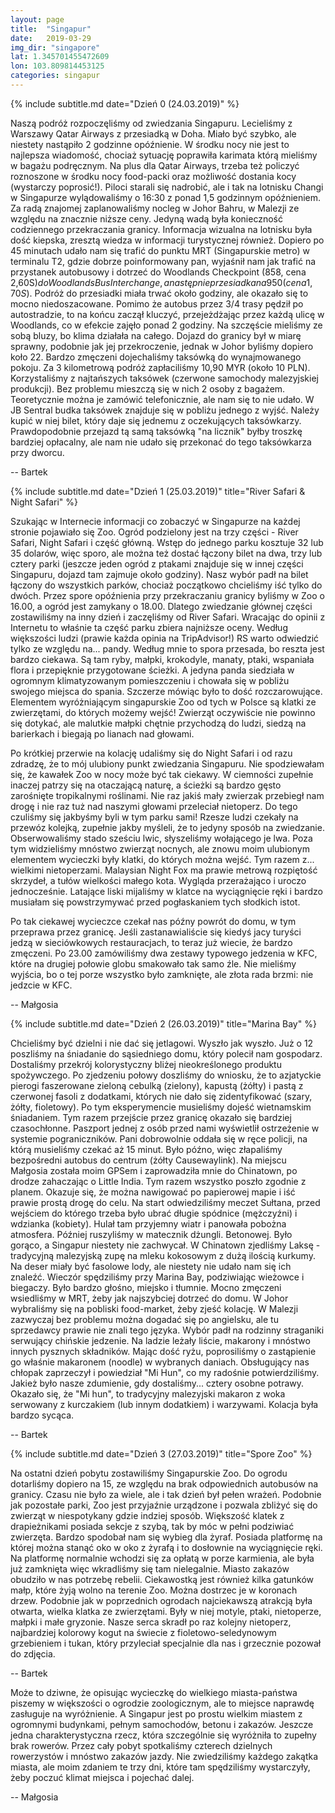 ```yaml
---
layout: page
title:  "Singapur"
date:   2019-03-29
img_dir: "singapore"
lat: 1.345701455472609
lon: 103.809814453125
categories: singapur
---
```


{% include subtitle.md date="Dzień 0 (24.03.2019)" %}

Naszą podróż rozpoczęliśmy od zwiedzania Singapuru.
Lecieliśmy z Warszawy Qatar Airways z przesiadką w Doha.
Miało być szybko, ale niestety nastąpiło 2 godzinne opóźnienie.
W środku nocy nie jest to najlepsza wiadomość, chociaż sytuację poprawiła karimata
którą mieliśmy w bagażu podręcznym.
Na plus dla Qatar Airways, trzeba też policzyć roznoszone w środku nocy food-packi
oraz możliwość dostania kocy (wystarczy poprosić!).
Piloci starali się nadrobić, ale i tak na lotnisku Changi w Singapurze wylądowaliśmy
o 16:30 z ponad 1,5 godzinnym opóźnieniem.
Za radą znajomej zaplanowaliśmy nocleg w Johor Bahru, w Malezji ze względu na znacznie niższe ceny.
Jedyną wadą była konieczność codziennego przekraczania granicy.
Informacja wizualna na lotnisku była dość kiepska, zresztą wiedza w informacji
turystycznej również. Dopiero po 45 minutach udało nam się trafić do punktu
MRT (Singapurskie metro) w terminalu T2, gdzie dobrze poinformowany pan, wyjaśnił nam jak trafić na przystanek
autobusowy i dotrzeć do Woodlands Checkpoint (858, cena 2,60S$) do Woodlands Bus Interchange, a
następnie przesiadka na 950 (cena 1,70S$). Podróż do przesiadki miała trwać około godziny, ale okazało
się to mocno niedoszacowane. Pomimo że autobus przez 3/4 trasy pędził po autostradzie,
to na końcu zaczął kluczyć, przejeżdżając przez każdą ulicę w Woodlands, co w efekcie zajęło ponad 2 godziny.
Na szczęście mieliśmy ze sobą bluzy, bo klima działała na całego.
Dojazd do granicy był w miarę sprawny, podobnie jak jej przekroczenie, jednak w Johor byliśmy dopiero koło 22.
Bardzo zmęczeni dojechaliśmy taksówką do wynajmowanego pokoju.
Za 3 kilometrową podróż zapłaciliśmy 10,90 MYR (około 10 PLN).
Korzystaliśmy z najtańszych taksówek (czerwone samochody malezyjskiej produkcji).
Bez problemu mieszczą się w nich 2 osoby z bagażem. Teoretycznie można je zamówić telefonicznie,
ale nam się to nie udało. W JB Sentral budka taksówek znajduje się w pobliżu jednego z wyjść.
Należy kupić w niej bilet, który daje się jednemu z oczekujących taksówkarzy.
Prawdopodobnie przejazd tą samą taksówką "na licznik" byłby troszkę bardziej opłacalny, ale nam nie udało się
przekonać do tego taksówkarza przy dworcu.

-- Bartek


{% include subtitle.md date="Dzień 1 (25.03.2019)" title="River Safari & Night Safari" %}

Szukając w Internecie informacji co zobaczyć w Singapurze na każdej stronie pojawiało się Zoo.
Ogród podzielony jest na trzy części - River Safari, Night Safari i część główną. Wstęp do jednego parku kosztuje 32 lub 35 dolarów, więc sporo, ale można też dostać łączony bilet na dwa, trzy lub cztery parki (jeszcze jeden ogród z ptakami znajduje się w innej części Singapuru, dojazd tam zajmuje około godziny). Nasz wybór padł na bilet łączony do wszystkich parków, chociaż początkowo chcieliśmy iść tylko do dwóch. Przez spore opóźnienia przy przekraczaniu granicy byliśmy w Zoo o 16.00, a ogród jest zamykany o 18.00. Dlatego zwiedzanie głównej części zostawiliśmy na inny dzień i zaczęliśmy od River Safari. Wracając do opinii z Internetu to właśnie ta część parku zbiera najniższe oceny. Według większości ludzi (prawie każda opinia na TripAdvisor!) RS warto odwiedzić tylko ze względu na... pandy. Według mnie to spora przesada, bo reszta jest bardzo ciekawa. Są tam ryby, małpki, krokodyle, manaty, ptaki, wspaniała flora i przepięknie przygotowane ścieżki. A jedyna panda siedziała w ogromnym klimatyzowanym pomieszczeniu i chowała się w pobliżu swojego miejsca do spania. Szczerze mówiąc było to dość rozczarowujące. Elementem wyróżniającym singapurskie Zoo od tych w Polsce są klatki ze zwierzętami, do których możemy wejść! Zwierząt oczywiście nie powinno się dotykać, ale malutkie małpki chętnie przychodzą do ludzi, siedzą na barierkach i biegają po lianach nad głowami.

Po krótkiej przerwie na kolację udaliśmy się do Night Safari i od razu zdradzę, że to mój ulubiony punkt zwiedzania Singapuru. Nie spodziewałam się, że kawałek Zoo w nocy może być tak ciekawy. W ciemności zupełnie inaczej patrzy się na otaczającą naturę, a ścieżki są bardzo gęsto zarośnięte tropikalnymi roślinami. Nie raz jakiś mały zwierzak przebiegł nam drogę i nie raz tuż nad naszymi głowami przeleciał nietoperz. Do tego czuliśmy się jakbyśmy byli w tym parku sami! Rzesze ludzi czekały na przewóz kolejką, zupełnie jakby myśleli, że to jedyny sposób na zwiedzanie. Obserwowaliśmy stado sześciu lwic, słyszeliśmy wołającego je lwa. Poza tym widzieliśmy mnóstwo zwierząt nocnych, ale znowu moim ulubionym elementem wycieczki były klatki, do których można wejść. Tym razem z... wielkimi nietoperzami. Malaysian Night Fox ma prawie metrową rozpiętość skrzydeł, a tułów wielkości małego kota. Wygląda przerażająco i uroczo jednocześnie. Latające liski mijaliśmy w klatce na wyciągnięcie ręki i bardzo musiałam się powstrzymywać przed pogłaskaniem tych słodkich istot.

Po tak ciekawej wycieczce czekał nas późny powrót do domu, w tym przeprawa przez granicę. Jeśli zastanawialiście się kiedyś jacy turyści jedzą w sieciówkowych restauracjach, to teraz już wiecie, że bardzo zmęczeni. Po 23.00 zamówiliśmy dwa zestawy typowego jedzenia w KFC, które na drugiej połowie globu smakowało tak samo źle. Nie mieliśmy wyjścia, bo o tej porze wszystko było zamknięte, ale złota rada brzmi: nie jedzcie w KFC.
 
-- Małgosia


{% include subtitle.md date="Dzień 2 (26.03.2019)" title="Marina Bay" %}

Chcieliśmy być dzielni i nie dać się jetlagowi. Wyszło jak wyszło.
Już o 12 poszliśmy na śniadanie do sąsiedniego domu, który polecił nam gospodarz.
Dostaliśmy przekrój kolorystyczny bliżej nieokreślonego produktu spożywczego.
Po zjedzeniu połowy doszliśmy do wniosku, że to azjatyckie pierogi faszerowane zieloną cebulką (zielony), kapustą (żółty) i pastą z czerwonej fasoli z dodatkami, których nie dało się zidentyfikować (szary, żółty, fioletowy).
Po tym eksperymencie musieliśmy dojeść wietnamskim śniadaniem.
Tym razem przejście przez granicę okazało się bardziej czasochłonne.
Paszport jednej z osób przed nami wyświetlił ostrzeżenie w systemie pograniczników.
Pani dobrowolnie oddała się w ręce policji, na którą musieliśmy czekać aż 15 minut.
Było późno, więc złapaliśmy bezpośredni autobus do centrum (żółty Causewaylink).
Na miejscu Małgosia została moim GPSem i zaprowadziła mnie do Chinatown, po drodze
zahaczając o Little India. Tym razem wszystko poszło zgodnie z planem. Okazuje się, że można nawigować
po papierowej mapie i iść prawie prostą drogę do celu.
Na start odwiedziliśmy meczet Sułtana, przed wejściem do którego trzeba było ubrać długie spódnice (mężczyźni) i
wdzianka (kobiety). Hulał tam przyjemny wiatr i panowała pobożna atmosfera.
Później ruszyliśmy w matecznik dżungli. Betonowej.
Było gorąco, a Singapur niestety nie zachwycał.
W Chinatown zjedliśmy Laksę - tradycyjną malezyjską zupę na mleku kokosowym z dużą ilością kurkumy.
Na deser miały być fasolowe lody, ale niestety nie udało nam się ich znaleźć.
Wieczór spędziliśmy przy Marina Bay, podziwiając wieżowce i biegaczy.
Było bardzo głośno, miejsko i tłumnie.
Mocno zmęczeni wsiedliśmy w MRT, żeby jak najszybciej dotrzeć do domu.
W Johor wybraliśmy się na pobliski food-market, żeby zjeść kolację.
W Malezji zazwyczaj bez problemu można dogadać się po angielsku, ale tu sprzedawcy prawie nie znali tego języka.
Wybór padł na rodzinny straganiki serwujący chińskie jedzenie.
Na ladzie leżały liście, makarony i mnóstwo innych pysznych składników.
Mając dość ryżu, poprosiliśmy o zastąpienie go właśnie makaronem (noodle) w wybranych daniach.
Obsługujący nas chłopak zaprzeczył i powiedział "Mi Hun", co my radośnie potwierdziliśmy.
Jakież było nasze zdumienie, gdy dostaliśmy... cztery osobne potrawy.
Okazało się, że "Mi hun", to tradycyjny malezyjski makaron z woka serwowany z kurczakiem (lub innym dodatkiem) i warzywami.
Kolacja była bardzo sycąca.

-- Bartek


{% include subtitle.md date="Dzień 3 (27.03.2019)" title="Spore Zoo" %}

Na ostatni dzień pobytu zostawiliśmy Singapurskie Zoo.
Do ogrodu dotarliśmy dopiero na 15, ze względu na brak odpowiednich autobusów na granicy.
Czasu nie było za wiele, ale i tak dzień był pełen wrażeń.
Podobnie jak pozostałe parki, Zoo jest przyjaźnie urządzone i pozwala zbliżyć się do zwierząt w niespotykany gdzie
indziej sposób.
Większość klatek z drapieżnikami posiada sekcje z szybą, tak by móc w pełni podziwiać zwierzęta.
Bardzo spodobał nam się wybieg dla żyraf. Posiada platformę na której można stanąć oko w oko z żyrafą i to dosłownie na
wyciągnięcie ręki. Na platformę normalnie wchodzi się za opłatą w porze karmienia, ale była już zamknięta więc
wkradliśmy się tam nielegalnie. Miasto zakazów obudziło w nas potrzebę rebelii.
Ciekawostką jest również kilka gatunków małp, które żyją wolno na terenie Zoo.
Można dostrzec je w koronach drzew.
Podobnie jak w poprzednich ogrodach najciekawszą atrakcją była otwarta, wielka klatka ze zwierzętami. Były w niej motyle, ptaki, nietoperze, małpki i małe gryzonie. Nasze serca skradł po raz kolejny nietoperz, najbardziej kolorowy kogut na świecie z fioletowo-seledynowym grzebieniem i tukan, który przyleciał specjalnie dla nas i grzecznie pozował do zdjęcia.

-- Bartek



Może to dziwne, że opisując wycieczkę do wielkiego miasta-państwa piszemy w większości o ogrodzie zoologicznym, ale to miejsce naprawdę zasługuje na wyróżnienie. A Singapur jest po prostu wielkim miastem z ogromnymi budynkami, pełnym samochodów, betonu i zakazów. Jeszcze jedna charakterystyczna rzecz, która szczególnie się wyróżniła to zupełny brak rowerów. Przez cały pobyt spotkaliśmy czterech dzielnych rowerzystów i mnóstwo zakazów jazdy. Nie zwiedziliśmy każdego zakątka miasta, ale moim zdaniem te trzy dni, które tam spędziliśmy wystarczyły, żeby poczuć klimat miejsca i pojechać dalej.

-- Małgosia





